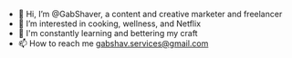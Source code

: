 - 👋 Hi, I’m @GabShaver, a content and creative marketer and freelancer
- 👀 I’m interested in cooking, wellness, and Netflix
- 🌱 I'm constantly learning and bettering my craft
- 📫 How to reach me gabshav.services@gmail.com

<!---
GabShaver/GabShaver is a ✨ special ✨ repository because its `README.md` (this file) appears on your GitHub profile.
You can click the Preview link to take a look at your changes.
--->
